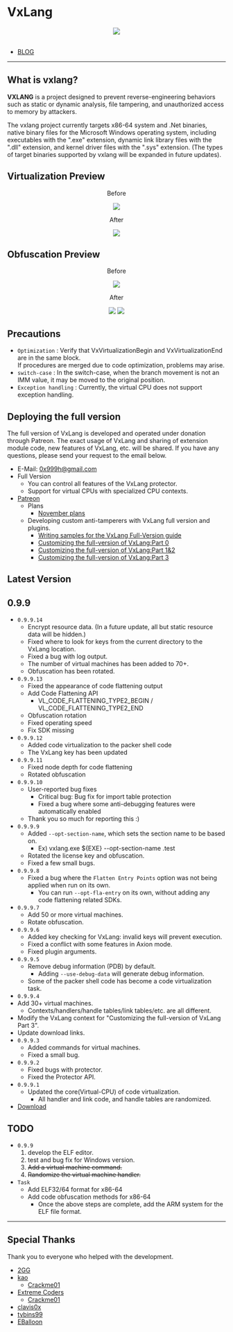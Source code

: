# VxLang

<div align="center">
   <a href="https://vxlang.github.io/">
      <img src="https://vxlang.github.io/image/vxlang.gif" loop=infinite style="max-width: 100%; height: auto;" />
   </a>
</div>
<br>

- [BLOG](https://vxlang.github.io/)

---

## What is vxlang?

**VXLANG** is a project designed to prevent reverse-engineering behaviors such as static or dynamic analysis, file tampering, and unauthorized access to memory by attackers. 

The vxlang project currently targets x86-64 system and .Net binaries, native binary files for the Microsoft Windows operating system, including executables with the ".exe" extension, dynamic link library files with the ".dll" extension, and kernel driver files with the ".sys" extension. (The types of target binaries supported by vxlang will be expanded in future updates).

## Virtualization Preview

<div align="center">
   <p>Before</p>
   <img src="https://vxlang.github.io/image/VMBegin.png" style="max-width: 100%; height: auto;" />
   <p>After</p>
   <img src="https://vxlang.github.io/image/VMEnd.png" style="max-width: 100%; height: auto;" />
</div>

## Obfuscation Preview

<div align="center">
   <p>Before</p>
   <img src="https://vxlang.github.io/image/bef.PNG" style="max-width: 100%; height: auto;" />
   <p>After</p>
   <img src="https://vxlang.github.io/image/1x.png" style="max-width: 100%; height: auto;" /> 
   <img src="https://vxlang.github.io/image/2x.png" style="max-width: 100%; height: auto;" /> 
</div>

## Precautions

- `Optimization` : Verify that VxVirtualizationBegin and VxVirtualizationEnd are in the same block.  
  If procedures are merged due to code optimization, problems may arise.
- `switch-case` : In the switch-case, when the branch movement is not an IMM value, it may be moved to the original position.
- `Exception handling` : Currently, the virtual CPU does not support exception handling.
  
## Deploying the full version

The full version of VxLang is developed and operated under donation through Patreon. The exact usage of VxLang and sharing of extension module code, new features of VxLang, etc. will be shared. If you have any questions, please send your request to the email below.

- E-Mail: 0x999h@gmail.com
- Full Version
  - You can control all features of the VxLang protector.
  - Support for virtual CPUs with specialized CPU contexts.
- [Patreon](https://www.patreon.com/vxlang)
  - Plans
    - [November plans](https://www.patreon.com/posts/november-plans-92001350) 
  - Developing custom anti-tamperers with VxLang full version and plugins.
    - [Writing samples for the VxLang Full-Version guide](https://www.patreon.com/posts/writing-samples-90706638)
    - [Customizing the full-version of VxLang:Part 0](https://www.patreon.com/posts/customizing-full-91696150)
    - [Customizing the full-version of VxLang:Part 1&2](https://www.patreon.com/posts/customizing-full-90896871)
    - [Customizing the full-version of VxLang:Part 3](https://www.patreon.com/posts/customizing-full-91446015)

## Latest Version

0.9.9
---
- `0.9.9.14`
  - Encrypt resource data. (In a future update, all but static resource data will be hidden.)
  - Fixed where to look for keys from the current directory to the VxLang location.
  - Fixed a bug with log output.
  - The number of virtual machines has been added to 70+.
  - Obfuscation has been rotated.
- `0.9.9.13`
  - Fixed the appearance of code flattening output
  - Add Code Flattening API
    - VL_CODE_FLATTENING_TYPE2_BEGIN / VL_CODE_FLATTENING_TYPE2_END
  - Obfuscation rotation
  - Fixed operating speed
  - Fix SDK missing
- `0.9.9.12`
  - Added code virtualization to the packer shell code
  - The VxLang key has been updated
- `0.9.9.11`
  - Fixed node depth for code flattening
  - Rotated obfuscation
- `0.9.9.10`
  - User-reported bug fixes
    - Critical bug: Bug fix for import table protection
    - Fixed a bug where some anti-debugging features were automatically enabled
  - Thank you so much for reporting this :)
- `0.9.9.9`
  - Added `--opt-section-name`, which sets the section name to be based on.
    - Ex) vxlang.exe ${EXE} --opt-section-name .test
  - Rotated the license key and obfuscation.
  - Fixed a few small bugs. 
- `0.9.9.8`
  - Fixed a bug where the `Flatten Entry Points` option was not being applied when run on its own.
    - You can run `--opt-fla-entry` on its own, without adding any code flattening related SDKs. 
- `0.9.9.7`
  - Add 50 or more virtual machines.
  - Rotate obfuscation. 
- `0.9.9.6`
  - Added key checking for VxLang: invalid keys will prevent execution.
  - Fixed a conflict with some features in Axion mode.
  - Fixed plugin arguments.
- `0.9.9.5`
  - Remove debug information (PDB) by default.
    - Adding `--use-debug-data` will generate debug information.
  - Some of the packer shell code has become a code virtualization task.
- `0.9.9.4`
- Add 30+ virtual machines.
  - Contexts/handlers/handle tables/link tables/etc. are all different.
- Modify the VxLang context for "Customizing the full-version of VxLang Part 3".
- Update download links.
- `0.9.9.3`
  - Added commands for virtual machines.
  - Fixed a small bug.
- `0.9.9.2`
  - Fixed bugs with protector.
  - Fixed the Protector API. 
- `0.9.9.1`
  - Updated the core(Virtual-CPU) of code virtualization.
    - All handler and link code, and handle tables are randomized. 
- [Download](https://vxlang.github.io/download.html)
      
## TODO
- `0.9.9`
  1. develop the ELF editor.
  2. test and bug fix for Windows version.  
  3. ~~Add a virtual machine command.~~
  4. ~~Randomize the virtual machine handler.~~
- `Task`
  - Add ELF32/64 format for x86-64
  - Add code obfuscation methods for x86-64
    - Once the above steps are complete, add the ARM system for the ELF file format.
    
---

## Special Thanks

Thank you to everyone who helped with the development.

- [2GG](https://twitter.com/2gg) 
- [kao](https://lifeinhex.com/) 
  - [Crackme01](https://forum.tuts4you.com/topic/43809-users-desktop-crackme/#comment-213340) 
- [Extreme Coders](https://github.com/extremecoders-re/tuts4you_users_desktop_crackme_writeup) 
  - [Crackme01](https://forum.tuts4you.com/topic/43809-users-desktop-crackme/#comment-213328)  
- [clavis0x](https://github.com/clavis0x)
- [tybins99](https://github.com/tybins99) 
- [EBalloon](https://github.com/EBalloon)
  
  
  
